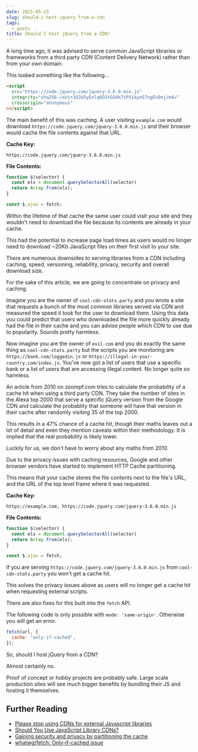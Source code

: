 ```yaml
---
date: 2021-05-23
slug: should-i-host-jquery-from-a-cdn
tags:
  - posts
title: Should I host jQuery from a CDN?
---
```


A long time ago, it was advised to serve common JavaScript libraries or frameworks from a third party CDN (Content Delivery Network) rather than from your own domain.

This looked something like the following...

```html
<script
  src="https://code.jquery.com/jquery-3.6.0.min.js"
  integrity="sha256-/xUj+3OJU5yExlq6GSYGSHk7tPXikynS7ogEvDej/m4="
  crossorigin="anonymous"
></script>
```

The main benefit of this was caching. A user visiting `example.com` would download `https://code.jquery.com/jquery-3.6.0.min.js` and their browser would cache the file contents against that URL.

**Cache Key:**

`https://code.jquery.com/jquery-3.6.0.min.js`

**File Contents:**

```js
function $(selector) {
  const els = document.querySelectorAll(selector)
  return Array.from(els);
}

const $.ajax = fetch;
```

Within the lifetime of that cache the same user could visit your site and they wouldn't need to download the file because its contents are already in your cache.

This had the potential to increase page load times as users would no longer need to download ~20Kb JavaScript files on their first visit to your site.

There are numerous downsides to serving libraries from a CDN including caching, speed, versioning, reliability, privacy, security and overall download size.

For the sake of this article, we are going to concentrate on privacy and caching.

Imagine you are the owner of `cool-cdn-stats.party` and you wrote a site that requests a bunch of the most common libraries served via CDN and measured the speed it took for the user to download them. Using this data you could predict that users who downloaded the file more quickly already had the file in their cache and you can advise people which CDN to use due to popularity. Sounds pretty harmless.

Now imagine you are the owner of `evil.com` and you do exactly the same thing as `cool-cdn-stats.party` but the scripts you are monitoring are `https://bank.com/loggedin.js` or `https://illegal-in-your-country.com/index.js`. You've now got a list of users that use a specific bank or a list of users that are accessing illegal content. No longer quite so harmless.

An article from 2010 on zoompf.com tries to calculate the probability of a cache hit when using a third party CDN. They take the number of sites in the Alexa top 2000 that serve a specific jQuery version from the Google CDN and calculate the probablity that someone will have that version in their cache after randomly visiting 35 of the top 2000.

This results in a 47% chance of a cache hit, though their maths leaves out a lot of detail and even they mention caveats within their methodology. It is implied that the real probability is likely lower.

Luckily for us, we don't have to worry about any maths from 2010.

Due to the privacy issues with caching resources, Google and other browser vendors have started to implement HTTP Cache partitioning.

This means that your cache stores the file contents next to the file's URL, and the URL of the top level frame where it was requested.

**Cache Key:**

`https://example.com, https://code.jquery.com/jquery-3.6.0.min.js`

**File Contents:**

```js
function $(selector) {
  const els = document.querySelectorAll(selector)
  return Array.from(els);
}

const $.ajax = fetch;
```

If you are serving `https://code.jquery.com/jquery-3.6.0.min.js` from `cool-cdn-stats.party` you won't get a cache hit.

This solves the privacy issues above as users will no longer get a cache hit when requesting external scripts.

There are also fixes for this built into the `fetch` API.

The following code is only possible with `mode: 'same-origin'`. Otherwise you will get an error.

```js
fetch(url, {
  cache: "only-if-cached",
});
```

So, should I host jQuery from a CDN?

Almost certainly no.

Proof of concept or hobby projects are probably safe. Large scale production sites will see much bigger benefits by bundling their JS and hosting it themselves.

## Further Reading

- [Please stop using CDNs for external Javascript libraries](https://shkspr.mobi/blog/2020/10/please-stop-using-cdns-for-external-javascript-libraries/)
- [Should You Use JavaScript Library CDNs?](https://zoompf.com/blog/2010/01/should-you-use-javascript-library-cdns/)
- [Gaining security and privacy by partitioning the cache](https://developers.google.com/web/updates/2020/10/http-cache-partitioning)
- [whatwg/fetch: Only-if-cached issue](https://github.com/whatwg/fetch/issues/159)
